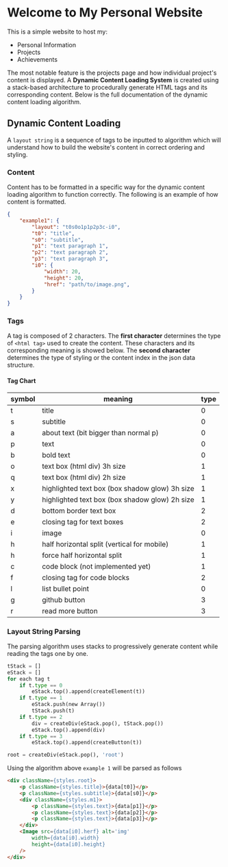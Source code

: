 # Welcome to My Personal Website

This is a simple website to host my:

- Personal Information
- Projects
- Achievements

The most notable feature is the projects page and how individual project's content is displayed. A **Dynamic Content Loading System** is created using a stack-based architecture to procedurally generate HTML tags and its corresponding content. Below is the full documentation of the dynamic content loading algorithm.

## Dynamic Content Loading

A `layout string` is a sequence of tags to be inputted to algorithm which will understand how to build the website's content in correct ordering and styling.

### Content

Content has to be formatted in a specific way for the dynamic content loading algorithm to function correctly. The following is an example of how content is formatted.

```json
{
    "example1": {
        "layout": "t0s0o1p1p2p3c-i0",
        "t0": "title",
        "s0": "subtitle",
        "p1": "text paragraph 1",
        "p2": "text paragraph 2",
        "p3": "text paragraph 3",
        "i0": {
            "width": 20,
            "height": 20,
            "href": "path/to/image.png",
        }
    }
}
```

### Tags

A tag is composed of 2 characters. The **first character** determines the type of `<html tag>` used to create the content. These characters and its corresponding meaning is showed below. The **second character** determines the type of styling or the content index in the json data structure.

#### Tag Chart

| symbol | meaning                                        | type |
| ------ | ---------------------------------------------- | ---- |
| t      | title                                          | 0    |
| s      | subtitle                                       | 0    |
| a      | about text (bit bigger than normal p)          | 0    |
| p      | text                                           | 0    |
| b      | bold text                                      | 0    |
| o      | text box (html div) 3h size                    | 1    |
| q      | text box (html div) 2h size                    | 1    |
| x      | highlighted text box (box shadow glow) 3h size | 1    |
| y      | highlighted text box (box shadow glow) 2h size | 1    |
| d      | bottom border text box                         | 2    |
| e      | closing tag for text boxes                     | 2    |
| i      | image                                          | 0    |
| h      | half horizontal split (vertical for mobile)    | 1    |
| h      | force half horizontal split                    | 1    |
| c      | code block (not implemented yet)               | 1    |
| f      | closing tag for code blocks                    | 2    |
| l      | list bullet point                              | 0    |
| g      | github button                                  | 3    |
| r      | read more button                               | 3    |

### Layout String Parsing

The parsing algorithm uses stacks to progressively generate content while reading the tags one by one.

```python
tStack = []
eStack = []
for each tag t
    if t.type == 0
        eStack.top().append(createElement(t))
    if t.type == 1
        eStack.push(new Array())
        tStack.push(t)
    if t.type == 2
        div = createDiv(eStack.pop(), tStack.pop())
        eStack.top().append(div)
    if t.type == 3
        eStack.top().append(createButton(t))

root = createDiv(eStack.pop(), 'root')
```

Using the algorithm above `example 1` will be parsed as follows

```html
<div className={styles.root}>
    <p className={styles.title}>{data[t0]}</p>
    <p className={styles.subtitle}>{data[s0]}</p>
    <div className={styles.m1}>
        <p className={styles.text}>{data[p1]}</p>
        <p className={styles.text}>{data[p2]}</p>
        <p className={styles.text}>{data[p3]}</p>
    </div>
    <Image src={data[i0].herf} alt='img'
        width={data[i0].width}
        height={data[i0].height}
    />
</div>
```
